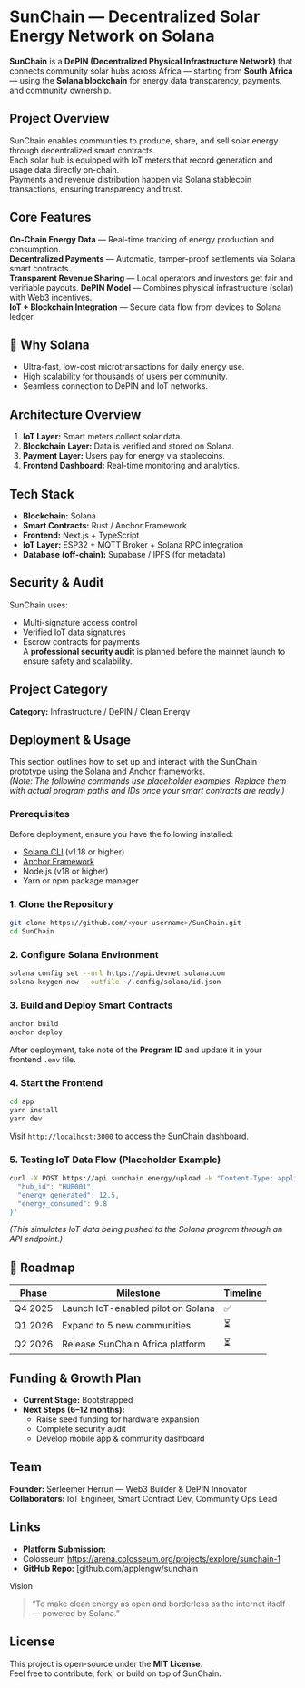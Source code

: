 # SunChain — Decentralized Solar Energy Network on Solana

**SunChain** is a **DePIN (Decentralized Physical Infrastructure Network)** that connects community solar hubs across Africa — starting from **South Africa** — using the **Solana blockchain** for energy data transparency, payments, and community ownership.


## Project Overview

SunChain enables communities to produce, share, and sell solar energy through decentralized smart contracts.  
Each solar hub is equipped with IoT meters that record generation and usage data directly on-chain.  
Payments and revenue distribution happen via Solana stablecoin transactions, ensuring transparency and trust.



## Core Features

**On-Chain Energy Data** — Real-time tracking of energy production and consumption.  
**Decentralized Payments** — Automatic, tamper-proof settlements via Solana smart contracts.  
**Transparent Revenue Sharing** — Local operators and investors get fair and verifiable payouts.   **DePIN Model** — Combines physical infrastructure (solar) with Web3 incentives.  
**IoT + Blockchain Integration** — Secure data flow from devices to Solana ledger.

## 🧠 Why Solana

- Ultra-fast, low-cost microtransactions for daily energy use.  
- High scalability for thousands of users per community.  
- Seamless connection to DePIN and IoT networks.

## Architecture Overview

1. **IoT Layer:** Smart meters collect solar data.  
2. **Blockchain Layer:** Data is verified and stored on Solana.  
3. **Payment Layer:** Users pay for energy via stablecoins.  
4. **Frontend Dashboard:** Real-time monitoring and analytics.

## Tech Stack

- **Blockchain:** Solana  
- **Smart Contracts:** Rust / Anchor Framework  
- **Frontend:** Next.js + TypeScript  
- **IoT Layer:** ESP32 + MQTT Broker + Solana RPC integration  
- **Database (off-chain):** Supabase / IPFS (for metadata)

## Security & Audit

SunChain uses:
- Multi-signature access control  
- Verified IoT data signatures  
- Escrow contracts for payments  
A **professional security audit** is planned before the mainnet launch to ensure safety and scalability.

## Project Category

**Category:** Infrastructure / DePIN / Clean Energy

## Deployment & Usage

This section outlines how to set up and interact with the SunChain prototype using the Solana and Anchor frameworks.  
*(Note: The following commands use placeholder examples. Replace them with actual program paths and IDs once your smart contracts are ready.)*  

### Prerequisites
Before deployment, ensure you have the following installed:  
- [Solana CLI](https://docs.solana.com/cli/install-solana-cli) (v1.18 or higher)  
- [Anchor Framework](https://book.anchor-lang.com/chapter_2/installation.html)  
- Node.js (v18 or higher)  
- Yarn or npm package manager  

### 1. Clone the Repository
```bash
git clone https://github.com/<your-username>/SunChain.git
cd SunChain
```

### 2. Configure Solana Environment
```bash
solana config set --url https://api.devnet.solana.com
solana-keygen new --outfile ~/.config/solana/id.json
```

### 3. Build and Deploy Smart Contracts
```bash
anchor build
anchor deploy
```
After deployment, take note of the **Program ID** and update it in your frontend `.env` file.

### 4. Start the Frontend
```bash
cd app
yarn install
yarn dev
```
Visit `http://localhost:3000` to access the SunChain dashboard.

### 5. Testing IoT Data Flow (Placeholder Example)
```bash
curl -X POST https://api.sunchain.energy/upload -H "Content-Type: application/json" -d '{
  "hub_id": "HUB001",
  "energy_generated": 12.5,
  "energy_consumed": 9.8
}'
```
*(This simulates IoT data being pushed to the Solana program through an API endpoint.)*

## 🚀 Roadmap

| Phase | Milestone | Timeline |
|-------|------------|-----------|
| Q4 2025 | Launch IoT-enabled pilot on Solana | ✅ |
| Q1 2026 | Expand to 5 new communities | ⏳ |
| Q2 2026 | Release SunChain Africa platform | ⏳ |

## Funding & Growth Plan

- **Current Stage:** Bootstrapped  
- **Next Steps (6–12 months):**
  - Raise seed funding for hardware expansion  
  - Complete security audit  
  - Develop mobile app & community dashboard

## Team

**Founder:** Serleemer Herrun — Web3 Builder & DePIN Innovator  
**Collaborators:** IoT Engineer, Smart Contract Dev, Community Ops Lead  

## Links

- **Platform Submission:**
- Colosseum https://arena.colosseum.org/projects/explore/sunchain-1
- **GitHub Repo:** [github.com/applengw/sunchain


Vision

> “To make clean energy as open and borderless as the internet itself — powered by Solana.”

## License

This project is open-source under the **MIT License**.  
Feel free to contribute, fork, or build on top of SunChain.
